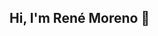 ## Hi, I'm René Moreno 👋

<!--
**ReneMoreno1193/ReneMoreno1193** 

m

<p align="center">
<img alt="https://static.scientificamerican.com/sciam/cache/file/DE293132-414F-4C7E-B2E01B3BFEE325F2_source.jpg?w=900" />
 <p/>
<h1 align="center"> Hi! I'm René Moreno <img src="https://static.scientificamerican.com/sciam/cache/file/DE293132-414F-4C7E-B2E01B3BFEE325F2_source.jpg?w=900"></h1>






  
        <h4>About Me:</h4>
        <p>⌨️ Full Stack Developer Java<
         👨‍🏫
         ✨Valparaíso, Chile<
         🌱 always learning</p>
         💻 Technology</p>
        <p>💬 How to reach me: <a href="mailto:rene.igmove@gmail.co">rene.igmove@gmail.co</a></p>
    
- 

🤝 &nbsp; Connect with Me

<img src="https://img.shields.io/badge/linkedin-%230077B5.svg?&style=for-the-badge&logo=linkedin&logoColor=white" />]()
<img src="https://img.shields.io/badge/twitter-%231DA1F2.svg?&style=for-the-badge&logo=twitter&logoColor=white" />
<a
<hr>

### 🛠 &nbsp; Tech Stack

<img src="https://www.vectorlogo.zone/logos/springio/springio-icon.svg" width=40> <img src="https://www.vectorlogo.zone/logos/java/java-vertical.svg" width="40">  
<img src="https://www.vectorlogo.zone/logos/mysql/mysql-ar21.svg" alt="mysql" width="40"> <img src="https://raw.githubusercontent.com/devicons/devicon/master/icons/html5/html5-original-wordmark.svg" alt="html5" width="40"> ||<img src="https://raw.githubusercontent.com/devicons/devicon/master/icons/css3/css3-original-wordmark.svg" alt="css3" width="45" height="45"/> <imgsrc="https://www.vectorlogo.zone/logos/getbootstrap/getbootstrap-icon.svg" alt="boostrap" width="40"> ||<img src="https://www.vectorlogo.zone/logos/git-scm/git-scm-icon.svg" alt="git" width="40"> ||<img src="https://www.vectorlogo.zone/logos/getpostman/getpostman-icon.svg" alt="postman" width="40"> ||<img src="https://www.vectorlogo.zone/logos/visualstudio_code/visualstudio_code-icon.svg" alt="postman" width="40"> |

<hr>


------
Credit: [Estudios.Lagarto](https://github.com/ReneMoreno1193)

Last Edited on: 19/08/2024


